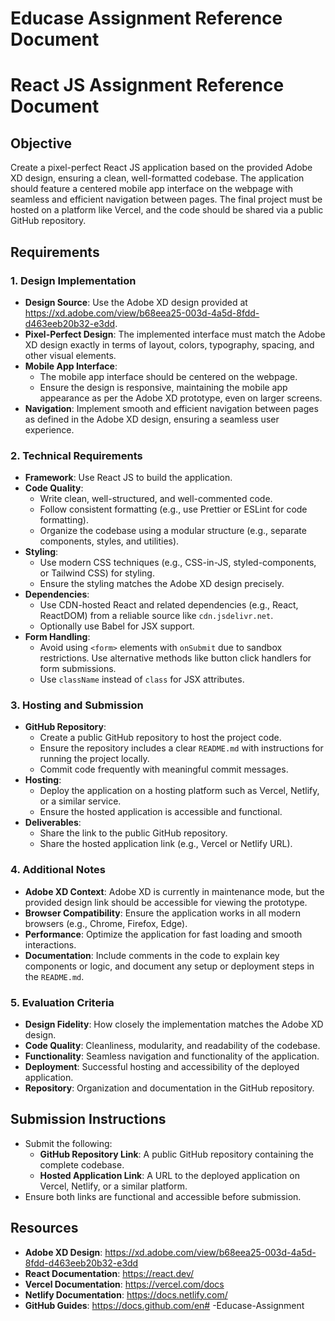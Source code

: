 # Educase Assignment Reference Document

# React JS Assignment Reference Document

## Objective

Create a pixel-perfect React JS application based on the provided Adobe XD design, ensuring a clean, well-formatted codebase. The application should feature a centered mobile app interface on the webpage with seamless and efficient navigation between pages. The final project must be hosted on a platform like Vercel, and the code should be shared via a public GitHub repository.

## Requirements

### 1. Design Implementation

- **Design Source**: Use the Adobe XD design provided at https://xd.adobe.com/view/b68eea25-003d-4a5d-8fdd-d463eeb20b32-e3dd.
- **Pixel-Perfect Design**: The implemented interface must match the Adobe XD design exactly in terms of layout, colors, typography, spacing, and other visual elements.
- **Mobile App Interface**:
    - The mobile app interface should be centered on the webpage.
    - Ensure the design is responsive, maintaining the mobile app appearance as per the Adobe XD prototype, even on larger screens.
- **Navigation**: Implement smooth and efficient navigation between pages as defined in the Adobe XD design, ensuring a seamless user experience.

### 2. Technical Requirements

- **Framework**: Use React JS to build the application.
- **Code Quality**:
    - Write clean, well-structured, and well-commented code.
    - Follow consistent formatting (e.g., use Prettier or ESLint for code formatting).
    - Organize the codebase using a modular structure (e.g., separate components, styles, and utilities).
- **Styling**:
    - Use modern CSS techniques (e.g., CSS-in-JS, styled-components, or Tailwind CSS) for styling.
    - Ensure the styling matches the Adobe XD design precisely.
- **Dependencies**:
    - Use CDN-hosted React and related dependencies (e.g., React, ReactDOM) from a reliable source like `cdn.jsdelivr.net`.
    - Optionally use Babel for JSX support.
- **Form Handling**:
    - Avoid using `<form>` elements with `onSubmit` due to sandbox restrictions. Use alternative methods like button click handlers for form submissions.
    - Use `className` instead of `class` for JSX attributes.

### 3. Hosting and Submission

- **GitHub Repository**:
    - Create a public GitHub repository to host the project code.
    - Ensure the repository includes a clear `README.md` with instructions for running the project locally.
    - Commit code frequently with meaningful commit messages.
- **Hosting**:
    - Deploy the application on a hosting platform such as Vercel, Netlify, or a similar service.
    - Ensure the hosted application is accessible and functional.
- **Deliverables**:
    - Share the link to the public GitHub repository.
    - Share the hosted application link (e.g., Vercel or Netlify URL).

### 4. Additional Notes

- **Adobe XD Context**: Adobe XD is currently in maintenance mode, but the provided design link should be accessible for viewing the prototype.
- **Browser Compatibility**: Ensure the application works in all modern browsers (e.g., Chrome, Firefox, Edge).
- **Performance**: Optimize the application for fast loading and smooth interactions.
- **Documentation**: Include comments in the code to explain key components or logic, and document any setup or deployment steps in the `README.md`.

### 5. Evaluation Criteria

- **Design Fidelity**: How closely the implementation matches the Adobe XD design.
- **Code Quality**: Cleanliness, modularity, and readability of the codebase.
- **Functionality**: Seamless navigation and functionality of the application.
- **Deployment**: Successful hosting and accessibility of the deployed application.
- **Repository**: Organization and documentation in the GitHub repository.

## Submission Instructions

- Submit the following:
    - **GitHub Repository Link**: A public GitHub repository containing the complete codebase.
    - **Hosted Application Link**: A URL to the deployed application on Vercel, Netlify, or a similar platform.
- Ensure both links are functional and accessible before submission.

## Resources

- **Adobe XD Design**: https://xd.adobe.com/view/b68eea25-003d-4a5d-8fdd-d463eeb20b32-e3dd
- **React Documentation**: https://react.dev/
- **Vercel Documentation**: https://vercel.com/docs
- **Netlify Documentation**: https://docs.netlify.com/
- **GitHub Guides**: https://docs.github.com/en# -Educase-Assignment
